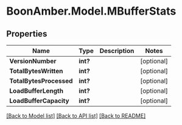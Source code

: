 # BoonAmber.Model.MBufferStats
## Properties

Name | Type | Description | Notes
------------ | ------------- | ------------- | -------------
**VersionNumber** | **int?** |  | [optional] 
**TotalBytesWritten** | **int?** |  | [optional] 
**TotalBytesProcessed** | **int?** |  | [optional] 
**LoadBufferLength** | **int?** |  | [optional] 
**LoadBufferCapacity** | **int?** |  | [optional] 

[[Back to Model list]](../README.md#documentation-for-models) [[Back to API list]](../README.md#documentation-for-api-endpoints) [[Back to README]](../README.md)

